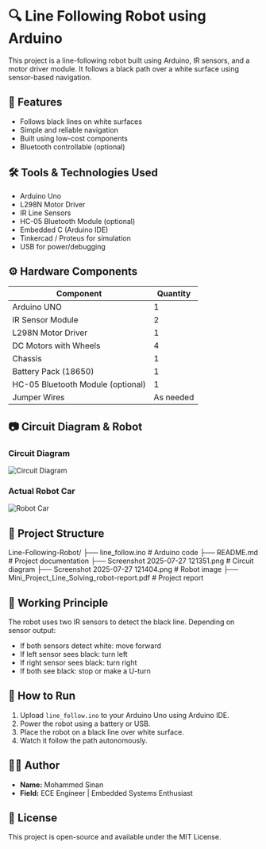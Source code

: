 # 🔍 Line Following Robot using Arduino

This project is a line-following robot built using Arduino, IR sensors, and a motor driver module. It follows a black path over a white surface using sensor-based navigation.

## 🚀 Features
- Follows black lines on white surfaces
- Simple and reliable navigation
- Built using low-cost components
- Bluetooth controllable (optional)

## 🛠️ Tools & Technologies Used
- Arduino Uno
- L298N Motor Driver
- IR Line Sensors
- HC-05 Bluetooth Module (optional)
- Embedded C (Arduino IDE)
- Tinkercad / Proteus for simulation
- USB for power/debugging

## ⚙️ Hardware Components
| Component             | Quantity |
|----------------------|----------|
| Arduino UNO          | 1        |
| IR Sensor Module     | 2        |
| L298N Motor Driver   | 1        |
| DC Motors with Wheels| 4        |
| Chassis              | 1        |
| Battery Pack (18650) | 1        |
| HC-05 Bluetooth Module (optional)| 1 |
| Jumper Wires         | As needed |

## 📷 Circuit Diagram & Robot
### Circuit Diagram
![Circuit Diagram](./Screenshot%202025-07-27%20121351.png)

### Actual Robot Car
![Robot Car](./Screenshot%202025-07-27%20121404.png)

## 📁 Project Structure

Line-Following-Robot/
├── line_follow.ino # Arduino code
├── README.md # Project documentation
├── Screenshot 2025-07-27 121351.png # Circuit diagram
├── Screenshot 2025-07-27 121404.png # Robot image
├── Mini_Project_Line_Solving_robot-report.pdf # Project report


## 🧠 Working Principle
The robot uses two IR sensors to detect the black line. Depending on sensor output:
- If both sensors detect white: move forward
- If left sensor sees black: turn left
- If right sensor sees black: turn right
- If both see black: stop or make a U-turn

## 📜 How to Run
1. Upload `line_follow.ino` to your Arduino Uno using Arduino IDE.
2. Power the robot using a battery or USB.
3. Place the robot on a black line over white surface.
4. Watch it follow the path autonomously.

## 🧑‍💻 Author
- **Name:** Mohammed Sinan
- **Field:** ECE Engineer | Embedded Systems Enthusiast

## 📌 License
This project is open-source and available under the MIT License.